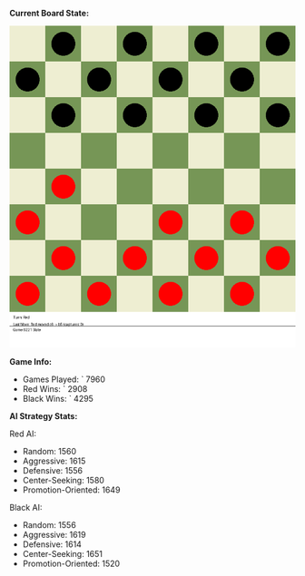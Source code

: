 
**Current Board State:**  
<!-- START_GIF -->
![Checkers Game](./checkers_game.gif)
<!-- END_GIF -->

**Game Info:**  
- Games Played: `<!-- GAMES_PLAYED --> 7960
- Red Wins: `<!-- RED_WINS --> 2908
- Black Wins: `<!-- BLACK_WINS --> 4295

<!-- AI_STATS -->
**AI Strategy Stats:**

Red AI:
- Random: 1560
- Aggressive: 1615
- Defensive: 1556
- Center-Seeking: 1580
- Promotion-Oriented: 1649

Black AI:
- Random: 1556
- Aggressive: 1619
- Defensive: 1614
- Center-Seeking: 1651
- Promotion-Oriented: 1520
